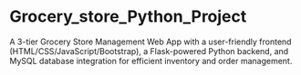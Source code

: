 # Grocery_store_Python_Project
A 3-tier Grocery Store Management Web App with a user-friendly frontend (HTML/CSS/JavaScript/Bootstrap), a Flask-powered Python backend, and MySQL database integration for efficient inventory and order management.

